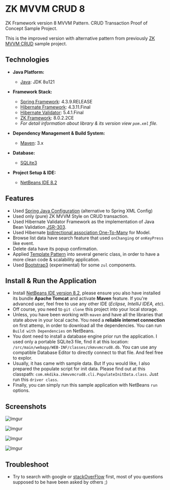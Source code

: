 # ZK MVVM CRUD 8
ZK Framework version 8 MVVM Pattern. CRUD Transaction Proof of Concept Sample Project.

This is the improved version with alternative pattern from previously [ZK MVVM CRUD](https://github.com/mkdika/zkmvvmcrud) sample project.

## Technologies
* __Java Platform:__
	* [Java](http://www.oracle.com/technetwork/java/javase/downloads/jdk8-downloads-2133151.html): JDK 8u121

* __Framework Stack:__
	* [Spring Framework](https://spring.io/): 4.3.9.RELEASE
	* [Hibernate Framework](http://hibernate.org/): 4.3.11.Final
	* [Hibernate Validator](http://hibernate.org/validator/): 5.4.1.Final
	* [ZK Framework](https://www.zkoss.org/): 8.0.2.2CE
	* _For detail information about library & its version view `pom.xml` file._

* __Dependency Management & Build System:__
	* [Maven](https://maven.apache.org/): 3.x

* __Database:__
	* [SQLite3](https://www.sqlite.org/)

* __Project Setup & IDE:__
	* [NetBeans IDE 8.2](https://netbeans.org/)


## Features
* Used [Spring Java Configuration](https://dzone.com/articles/spring-java-config-101-0) (alternative to Spring XML Config)
* Used only (pure) ZK MVVM Style on CRUD transaction.
* Used Hibernate Validator Framework as the implementation of Java Bean Validation [JSR-303](http://beanvalidation.org/1.0/spec/).
* Used Hibernate [bidirectional association One-To-Many](https://docs.jboss.org/hibernate/orm/4.3/manual/en-US/html/ch07.html) for Model.
* Browse list data have search feature that used `onChanging` or `onKeyPress` like event.
* Delete data have its popup confirmation.
* Applied [Template Pattern](https://www.tutorialspoint.com/design_pattern/template_pattern.htm) into several generic class, in order to have a more clean code & scalability application.
* Used [Bootstrap3](http://getbootstrap.com/) (experimental) for some `zul` components.


## Install & Run the Application
* Install [NetBeans IDE version 8.2](https://netbeans.org/downloads/), please ensure you also have installed its bundle __Apache Tomcat__ and activate __Maven__ feature. If you're advanced user, feel free to use any other IDE (_Eclipse, IntelliJ IDEA, etc_).
* Off course, you need to `git clone` this project into your local storage.
* Unless, you have been working with `maven` and have all the libraries that state above in your local cache. You need a __reliable internet connection__ on first attemp, in order to download all the dependencies. You can run `Build with Dependencies` on NetBeans.
* You dont need to install a database engine prior run the application. I used only a portable SQLite3 file, find it at this location: `/src/main/webapp/WEB-INF/classes/zkmvvmcrud8.db`. You can use any compatible Database Editor to directly connect to that file. And feel free to explor.
* Usually, it has came with sample data. But If you would like, I also prepared the populate script for init data. Please find out at this classpath: `com.mkdika.zkmvvmcrud8.cli.PopulateInitData.class`. Just run this `driver class`.
* Finally, you can simply run this sample application with NetBeans `run` options.


## Screenshots
![Imgur](http://i.imgur.com/FMMmA4f.png)

![Imgur](http://i.imgur.com/FpBF47V.png)

![Imgur](http://i.imgur.com/EKPt4kz.png)

![Imgur](http://i.imgur.com/ZEREKW6.png)


## Troubleshoot
* Try to search with google or [stackOverFlow](https://stackoverflow.com/) first, most of you questions supposed to be have been asked by others ;)
